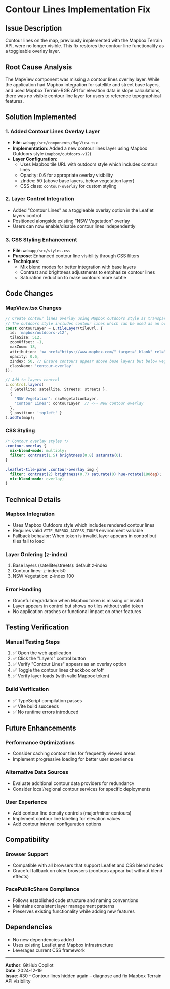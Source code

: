 # Contour Lines Implementation Fix

## Issue Description
Contour lines on the map, previously implemented with the Mapbox Terrain API, were no longer visible. This fix restores the contour line functionality as a toggleable overlay layer.

## Root Cause Analysis
The MapView component was missing a contour lines overlay layer. While the application had Mapbox integration for satellite and street base layers, and used Mapbox Terrain-RGB API for elevation data in slope calculations, there was no visible contour line layer for users to reference topographical features.

## Solution Implemented

### 1. Added Contour Lines Overlay Layer
- **File**: `webapp/src/components/MapView.tsx`
- **Implementation**: Added a new contour lines layer using Mapbox Outdoors style (`mapbox/outdoors-v12`)
- **Layer Configuration**:
  - Uses Mapbox tile URL with outdoors style which includes contour lines
  - Opacity: 0.6 for appropriate overlay visibility
  - zIndex: 50 (above base layers, below vegetation layer)
  - CSS class: `contour-overlay` for custom styling

### 2. Layer Control Integration
- Added "Contour Lines" as a toggleable overlay option in the Leaflet layers control
- Positioned alongside existing "NSW Vegetation" overlay
- Users can now enable/disable contour lines independently

### 3. CSS Styling Enhancement
- **File**: `webapp/src/styles.css`
- **Purpose**: Enhanced contour line visibility through CSS filters
- **Techniques**:
  - Mix blend modes for better integration with base layers
  - Contrast and brightness adjustments to emphasize contour lines
  - Saturation reduction to make contours more subtle

## Code Changes

### MapView.tsx Changes
```typescript
// Create contour lines overlay using Mapbox outdoors style as transparent overlay
// The outdoors style includes contour lines which can be used as an overlay
const contourLayer = L.tileLayer(tileUrl, {
  id: 'mapbox/outdoors-v12',
  tileSize: 512,
  zoomOffset: -1,
  maxZoom: 18,
  attribution: '<a href="https://www.mapbox.com/" target="_blank" rel="noreferrer">Mapbox</a>',
  opacity: 0.6,
  zIndex: 50, // Ensure contours appear above base layers but below vegetation
  className: 'contour-overlay'
});

// Add to layers control
L.control.layers(
  { Satellite: satellite, Streets: streets }, 
  { 
    'NSW Vegetation': nswVegetationLayer,
    'Contour Lines': contourLayer  // <-- New contour overlay
  }, 
  { position: 'topleft' }
).addTo(map);
```

### CSS Styling
```css
/* Contour overlay styles */
.contour-overlay {
  mix-blend-mode: multiply;
  filter: contrast(1.5) brightness(0.8) saturate(0);
}

.leaflet-tile-pane .contour-overlay img {
  filter: contrast(2) brightness(0.7) saturate(0) hue-rotate(180deg);
  mix-blend-mode: overlay;
}
```

## Technical Details

### Mapbox Integration
- Uses Mapbox Outdoors style which includes rendered contour lines
- Requires valid `VITE_MAPBOX_ACCESS_TOKEN` environment variable
- Fallback behavior: When token is invalid, layer appears in control but tiles fail to load

### Layer Ordering (z-index)
1. Base layers (satellite/streets): default z-index
2. Contour lines: z-index 50
3. NSW Vegetation: z-index 100

### Error Handling
- Graceful degradation when Mapbox token is missing or invalid
- Layer appears in control but shows no tiles without valid token
- No application crashes or functional impact on other features

## Testing Verification

### Manual Testing Steps
1. ✅ Open the web application
2. ✅ Click the "Layers" control button
3. ✅ Verify "Contour Lines" appears as an overlay option
4. ✅ Toggle the contour lines checkbox on/off
5. ✅ Verify layer loads (with valid Mapbox token)

### Build Verification
- ✅ TypeScript compilation passes
- ✅ Vite build succeeds
- ✅ No runtime errors introduced

## Future Enhancements

### Performance Optimizations
- Consider caching contour tiles for frequently viewed areas
- Implement progressive loading for better user experience

### Alternative Data Sources
- Evaluate additional contour data providers for redundancy
- Consider local/regional contour services for specific deployments

### User Experience
- Add contour line density controls (major/minor contours)
- Implement contour line labeling for elevation values
- Add contour interval configuration options

## Compatibility

### Browser Support
- Compatible with all browsers that support Leaflet and CSS blend modes
- Graceful fallback on older browsers (contours appear but without blend effects)

### PacePublicShare Compliance
- Follows established code structure and naming conventions
- Maintains consistent layer management patterns
- Preserves existing functionality while adding new features

## Dependencies
- No new dependencies added
- Uses existing Leaflet and Mapbox infrastructure
- Leverages current CSS framework

---

**Author**: GitHub Copilot  
**Date**: 2024-12-19  
**Issue**: #30 - Contour lines hidden again – diagnose and fix Mapbox Terrain API visibility